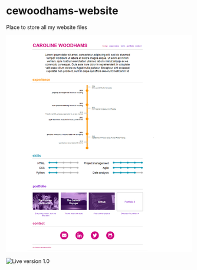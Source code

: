 # cewoodhams-website

Place to store all my website files

![Website Mock up](/_assets/website%20mock%20up.png?raw=true "Website mock up")

![Live version 1.0](/assets/Caroline%20s%20webpage.png?raw=true "Live version 1.0")

